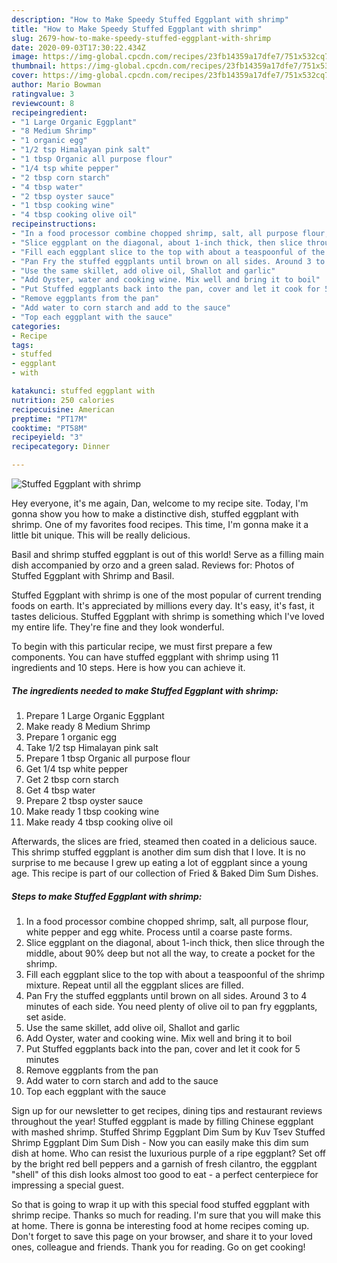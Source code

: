 ```yaml
---
description: "How to Make Speedy Stuffed Eggplant with shrimp"
title: "How to Make Speedy Stuffed Eggplant with shrimp"
slug: 2679-how-to-make-speedy-stuffed-eggplant-with-shrimp
date: 2020-09-03T17:30:22.434Z
image: https://img-global.cpcdn.com/recipes/23fb14359a17dfe7/751x532cq70/stuffed-eggplant-with-shrimp-recipe-main-photo.jpg
thumbnail: https://img-global.cpcdn.com/recipes/23fb14359a17dfe7/751x532cq70/stuffed-eggplant-with-shrimp-recipe-main-photo.jpg
cover: https://img-global.cpcdn.com/recipes/23fb14359a17dfe7/751x532cq70/stuffed-eggplant-with-shrimp-recipe-main-photo.jpg
author: Mario Bowman
ratingvalue: 3
reviewcount: 8
recipeingredient:
- "1 Large Organic Eggplant"
- "8 Medium Shrimp"
- "1 organic egg"
- "1/2 tsp Himalayan pink salt"
- "1 tbsp Organic all purpose flour"
- "1/4 tsp white pepper"
- "2 tbsp corn starch"
- "4 tbsp water"
- "2 tbsp oyster sauce"
- "1 tbsp cooking wine"
- "4 tbsp cooking olive oil"
recipeinstructions:
- "In a food processor combine chopped shrimp, salt, all purpose flour, white pepper and egg white. Process until a coarse paste forms."
- "Slice eggplant on the diagonal, about 1-inch thick, then slice through the middle, about 90% deep but not all the way, to create a pocket for the shrimp."
- "Fill each eggplant slice to the top with about a teaspoonful of the shrimp mixture. Repeat until all the eggplant slices are filled."
- "Pan Fry the stuffed eggplants until brown on all sides. Around 3 to 4 minutes of each side. You need plenty of olive oil to pan fry eggplants, set aside."
- "Use the same skillet, add olive oil, Shallot and garlic"
- "Add Oyster, water and cooking wine. Mix well and bring it to boil"
- "Put Stuffed eggplants back into the pan, cover and let it cook for 5 minutes"
- "Remove eggplants from the pan"
- "Add water to corn starch and add to the sauce"
- "Top each eggplant with the sauce"
categories:
- Recipe
tags:
- stuffed
- eggplant
- with

katakunci: stuffed eggplant with 
nutrition: 250 calories
recipecuisine: American
preptime: "PT17M"
cooktime: "PT58M"
recipeyield: "3"
recipecategory: Dinner

---
```



![Stuffed Eggplant with shrimp](https://img-global.cpcdn.com/recipes/23fb14359a17dfe7/751x532cq70/stuffed-eggplant-with-shrimp-recipe-main-photo.jpg)

Hey everyone, it's me again, Dan, welcome to my recipe site. Today, I'm gonna show you how to make a distinctive dish, stuffed eggplant with shrimp. One of my favorites food recipes. This time, I'm gonna make it a little bit unique. This will be really delicious.

Basil and shrimp stuffed eggplant is out of this world! Serve as a filling main dish accompanied by orzo and a green salad. Reviews for: Photos of Stuffed Eggplant with Shrimp and Basil.

Stuffed Eggplant with shrimp is one of the most popular of current trending foods on earth. It's appreciated by millions every day. It's easy, it's fast, it tastes delicious. Stuffed Eggplant with shrimp is something which I've loved my entire life. They're fine and they look wonderful.


To begin with this particular recipe, we must first prepare a few components. You can have stuffed eggplant with shrimp using 11 ingredients and 10 steps. Here is how you can achieve it.

<!--inarticleads1-->

##### The ingredients needed to make Stuffed Eggplant with shrimp:

1. Prepare 1 Large Organic Eggplant
1. Make ready 8 Medium Shrimp
1. Prepare 1 organic egg
1. Take 1/2 tsp Himalayan pink salt
1. Prepare 1 tbsp Organic all purpose flour
1. Get 1/4 tsp white pepper
1. Get 2 tbsp corn starch
1. Get 4 tbsp water
1. Prepare 2 tbsp oyster sauce
1. Make ready 1 tbsp cooking wine
1. Make ready 4 tbsp cooking olive oil


Afterwards, the slices are fried, steamed then coated in a delicious sauce. This shrimp stuffed eggplant is another dim sum dish that I love. It is no surprise to me because I grew up eating a lot of eggplant since a young age. This recipe is part of our collection of Fried &amp; Baked Dim Sum Dishes. 

<!--inarticleads2-->

##### Steps to make Stuffed Eggplant with shrimp:

1. In a food processor combine chopped shrimp, salt, all purpose flour, white pepper and egg white. Process until a coarse paste forms.
1. Slice eggplant on the diagonal, about 1-inch thick, then slice through the middle, about 90% deep but not all the way, to create a pocket for the shrimp.
1. Fill each eggplant slice to the top with about a teaspoonful of the shrimp mixture. Repeat until all the eggplant slices are filled.
1. Pan Fry the stuffed eggplants until brown on all sides. Around 3 to 4 minutes of each side. You need plenty of olive oil to pan fry eggplants, set aside.
1. Use the same skillet, add olive oil, Shallot and garlic
1. Add Oyster, water and cooking wine. Mix well and bring it to boil
1. Put Stuffed eggplants back into the pan, cover and let it cook for 5 minutes
1. Remove eggplants from the pan
1. Add water to corn starch and add to the sauce
1. Top each eggplant with the sauce


Sign up for our newsletter to get recipes, dining tips and restaurant reviews throughout the year! Stuffed eggplant is made by filling Chinese eggplant with mashed shrimp. Stuffed Shrimp Eggplant Dim Sum by Kuv Tsev Stuffed Shrimp Eggplant Dim Sum Dish - Now you can easily make this dim sum dish at home. Who can resist the luxurious purple of a ripe eggplant? Set off by the bright red bell peppers and a garnish of fresh cilantro, the eggplant &#34;shell&#34; of this dish looks almost too good to eat - a perfect centerpiece for impressing a special guest. 

So that is going to wrap it up with this special food stuffed eggplant with shrimp recipe. Thanks so much for reading. I'm sure that you will make this at home. There is gonna be interesting food at home recipes coming up. Don't forget to save this page on your browser, and share it to your loved ones, colleague and friends. Thank you for reading. Go on get cooking!
